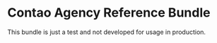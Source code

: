 # Contao Agency Reference Bundle

This bundle is just a test and not developed for usage in production.
